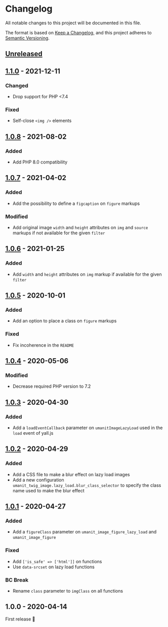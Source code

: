 # Changelog
All notable changes to this project will be documented in this file.

The format is based on [Keep a Changelog](https://keepachangelog.com/en/1.0.0/),
and this project adheres to [Semantic Versioning](https://semver.org/spec/v2.0.0.html).

## [Unreleased]

## [1.1.0] - 2021-12-11
### Changed
- Drop support for PHP <7.4

### Fixed
- Self-close `<img />` elements

## [1.0.8] - 2021-08-02
### Added
- Add PHP 8.0 compatibility

## [1.0.7] - 2021-04-02
### Added
- Add the possibility to define a `figcaption` on `figure` markups

### Modified
- Add original image `width` and `height` attributes on `img` and `source` markups if not available for the given
  `filter`

## [1.0.6] - 2021-01-25
### Added
- Add `width` and `height` attributes on `img` markup if available for the given `filter`

## [1.0.5] - 2020-10-01
### Added
- Add an option to place a class on `figure` markups

### Fixed
- Fix incoherence in the `README`

## [1.0.4] - 2020-05-06
### Modified
- Decrease required PHP version to 7.2

## [1.0.3] - 2020-04-30
### Added
- Add a `loadEventCallback` parameter on `umanitImageLazyLoad` used in the `load` event of yall.js

## [1.0.2] - 2020-04-29
### Added
- Add a CSS file to make a blur effect on lazy load images
- Add a new configuration `umanit_twig_image.lazy_load.blur_class_selector` to specify the class name used to make the
blur effect

## [1.0.1] - 2020-04-27
### Added
- Add a `figureClass` parameter on `umanit_image_figure_lazy_load` and `umanit_image_figure`

### Fixed
- Add `['is_safe' => ['html']]` on functions
- Use `data-srcset` on lazy load functions

### BC Break
- Rename `class` parameter to `imgClass` on all functions

## 1.0.0 - 2020-04-14
First release 🎉

[Unreleased]: https://github.com/umanit/twig-image-extension/compare/1.1.0...master
[1.1.0]: https://github.com/umanit/twig-image-extension/compare/1.0.8...1.1.0
[1.0.8]: https://github.com/umanit/twig-image-extension/compare/1.0.7...1.0.8
[1.0.7]: https://github.com/umanit/twig-image-extension/compare/1.0.6...1.0.7
[1.0.6]: https://github.com/umanit/twig-image-extension/compare/1.0.5...1.0.6
[1.0.5]: https://github.com/umanit/twig-image-extension/compare/1.0.4...1.0.5
[1.0.4]: https://github.com/umanit/twig-image-extension/compare/1.0.3...1.0.4
[1.0.3]: https://github.com/umanit/twig-image-extension/compare/1.0.2...1.0.3
[1.0.2]: https://github.com/umanit/twig-image-extension/compare/1.0.1...1.0.2
[1.0.1]: https://github.com/umanit/twig-image-extension/compare/1.0.0...1.0.1
